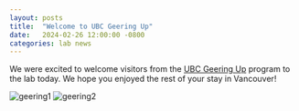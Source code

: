 ```yaml
---
layout: posts
title:  "Welcome to UBC Geering Up"
date:   2024-02-26 12:00:00 -0800
categories: lab news
---
```


We were excited to welcome visitors from the [UBC Geering Up](https://geeringup.apsc.ubc.ca/) program to the lab today. We hope you enjoyed the rest of your stay in Vancouver!

![geering1][geering1]
![geering2][geering2]

[geering1]: /assets/images/2024-geering-1 "UBC Geering Up visits the lab"
[geering2]: /assets/images/2024-geering-2 "UBC Geering Up visits the lab"
